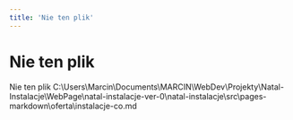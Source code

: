 ```yaml
---
title: 'Nie ten plik'
---
```


# Nie ten plik

Nie ten plik
C:\Users\Marcin\Documents\MARCIN\WebDev\Projekty\Natal-Instalacje\WebPage\natal-instalacje-ver-0\natal-instalacje\src\pages-markdown\oferta\instalacje-co.md